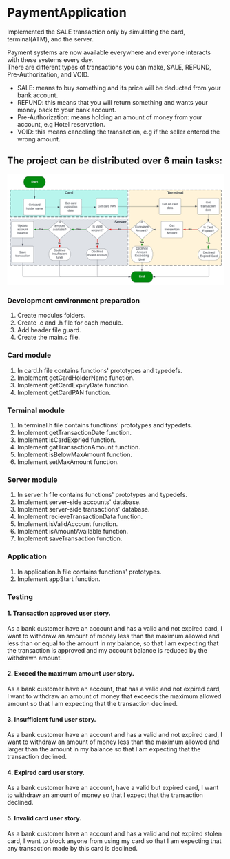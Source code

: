 # PaymentApplication
Implemented the SALE transaction only by simulating the card, terminal(ATM), and the server.  

Payment systems are now available everywhere and everyone interacts with these systems every day.  
There are different types of transactions you can make, SALE, REFUND, Pre-Authorization, and VOID.

* SALE: means to buy something and its price will be deducted from your bank account.
* REFUND: this means that you will return something and wants your money back to your bank account.
* Pre-Authorization: means holding an amount of money from your account, e.g Hotel reservation.
* VOID: this means canceling the transaction, e.g if the seller entered the wrong amount.  

## The project can be distributed over 6 main tasks:

<img src="https://github.com/HosamAyoub/Photos/blob/main/PaymentApplication/payment-flowchart.jpeg?raw=true" title = "System flow chart"> 

### Development environment preparation
1. Create modules folders.
2. Create .c and .h file for each module.
3. Add header file guard.
4. Create the main.c file.

### Card module
1. In card.h file contains functions' prototypes and typedefs.
2. Implement getCardHolderName function.
3. Implement getCardExpiryDate function.
4. Implement getCardPAN function.

### Terminal module
1. In terminal.h file contains functions' prototypes and typedefs.
2. Implement getTransactionDate function.
3. Implement isCardExpried function.
4. Implement gatTransactionAmount function.
5. Implement isBelowMaxAmount function.
6. Implement setMaxAmount function.

### Server module
1. In server.h file contains functions' prototypes and typedefs.
2. Implement server-side accounts' database.
3. Implement server-side transactions' database.
4. Implement recieveTransactionData function.
5. Implement isValidAccount function.
6. Implement isAmountAvailable function.
7. Implement saveTransaction function.

### Application
1. In application.h file contains functions' prototypes.
2. Implement appStart function.

### Testing
#### 1. Transaction approved user story.
As a bank customer have an account and has a valid and not expired card, I want to withdraw an amount of money less than the maximum allowed and less than or equal to the amount in my balance, so that I am expecting that the transaction is approved and my account balance is reduced by the withdrawn amount.

#### 2. Exceed the maximum amount user story.
As a bank customer have an account, that has a valid and not expired card, I want to withdraw an amount of money that exceeds the maximum allowed amount so that I am expecting that the transaction declined.

#### 3. Insufficient fund user story.
As a bank customer have an account and has a valid and not expired card, I want to withdraw an amount of money less than the maximum allowed and larger than the amount in my balance so that I am expecting that the transaction declined.

#### 4. Expired card user story.
As a bank customer have an account, have a valid but expired card, I want to withdraw an amount of money so that I expect that the transaction declined.

#### 5. Invalid card user story.
As a bank customer have an account and has a valid and not expired stolen card, I want to block anyone from using my card so that I am expecting that any transaction made by this card is declined.